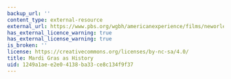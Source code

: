 ```yaml
---
backup_url: ''
content_type: external-resource
external_url: https://www.pbs.org/wgbh/americanexperience/films/neworleans/
has_external_licence_warning: true
has_external_license_warning: true
is_broken: ''
license: https://creativecommons.org/licenses/by-nc-sa/4.0/
title: Mardi Gras as History
uid: 1249a1ae-e2e0-4138-ba33-ce8c134f9f37
---
```

